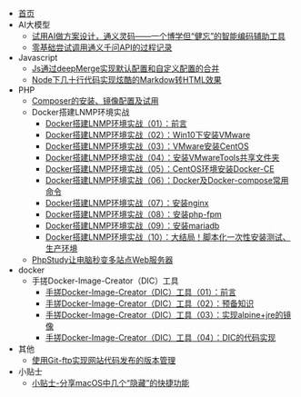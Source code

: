 * [首页](/)
* AI大模型
  - [试用AI做方案设计，通义灵码——一个博学但“健忘”的智能编码辅助工具](/docs/AI大模型/试用AI做方案设计，通义灵码——一个博学但“健忘”的智能编码辅助工具.md)
  - [零基础尝试调用通义千问API的过程记录](/docs/AI大模型/零基础尝试调用通义千问API的过程记录.md)
* Javascript
  - [Js通过deepMerge实现默认配置和自定义配置的合并](/docs/Javascript/Js通过deepMerge实现默认配置和自定义配置的合并.md)
  - [Node下几十行代码实现炫酷的Markdow转HTML效果](/docs/Javascript/Node下几十行代码实现炫酷的Markdow转HTML效果.md)
* PHP
  - [Composer的安装、镜像配置及试用](/docs/PHP/Composer的安装、镜像配置及试用.md)
  * Docker搭建LNMP环境实战
    - [Docker搭建LNMP环境实战（01）：前言](/docs/PHP/Docker搭建LNMP环境实战/Docker搭建LNMP环境实战（01）：前言.md)
    - [Docker搭建LNMP环境实战（02）：Win10下安装VMware](/docs/PHP/Docker搭建LNMP环境实战/Docker搭建LNMP环境实战（02）：Win10下安装VMware.md)
    - [Docker搭建LNMP环境实战（03）：VMware安装CentOS](/docs/PHP/Docker搭建LNMP环境实战/Docker搭建LNMP环境实战（03）：VMware安装CentOS.md)
    - [Docker搭建LNMP环境实战（04）：安装VMwareTools共享文件夹](/docs/PHP/Docker搭建LNMP环境实战/Docker搭建LNMP环境实战（04）：安装VMwareTools共享文件夹.md)
    - [Docker搭建LNMP环境实战（05）：CentOS环境安装Docker-CE](/docs/PHP/Docker搭建LNMP环境实战/Docker搭建LNMP环境实战（05）：CentOS环境安装Docker-CE.md)
    - [Docker搭建LNMP环境实战（06）：Docker及Docker-compose常用命令](/docs/PHP/Docker搭建LNMP环境实战/Docker搭建LNMP环境实战（06）：Docker及Docker-compose常用命令.md)
    - [Docker搭建LNMP环境实战（07）：安装nginx](/docs/PHP/Docker搭建LNMP环境实战/Docker搭建LNMP环境实战（07）：安装nginx.md)
    - [Docker搭建LNMP环境实战（08）：安装php-fpm](/docs/PHP/Docker搭建LNMP环境实战/Docker搭建LNMP环境实战（08）：安装php-fpm.md)
    - [Docker搭建LNMP环境实战（09）：安装mariadb](/docs/PHP/Docker搭建LNMP环境实战/Docker搭建LNMP环境实战（09）：安装mariadb.md)
    - [Docker搭建LNMP环境实战（10）：大结局！脚本化一次性安装测试、生产环境](/docs/PHP/Docker搭建LNMP环境实战/Docker搭建LNMP环境实战（10）：大结局！脚本化一次性安装测试、生产环境.md)
  - [PhpStudy让电脑秒变多站点Web服务器](/docs/PHP/PhpStudy让电脑秒变多站点Web服务器.md)
* docker
  * 手搓Docker-Image-Creator（DIC）工具
    - [手搓Docker-Image-Creator（DIC）工具（01）：前言](/docs/docker/手搓Docker-Image-Creator（DIC）工具/手搓Docker-Image-Creator（DIC）工具（01）：前言.md)
    - [手搓Docker-Image-Creator（DIC）工具（02）：预备知识](/docs/docker/手搓Docker-Image-Creator（DIC）工具/手搓Docker-Image-Creator（DIC）工具（02）：预备知识.md)
    - [手搓Docker-Image-Creator（DIC）工具（03）：实现alpine+jre的镜像](/docs/docker/手搓Docker-Image-Creator（DIC）工具/手搓Docker-Image-Creator（DIC）工具（03）：实现alpine+jre的镜像.md)
    - [手搓Docker-Image-Creator（DIC）工具（04）：DIC的代码实现](/docs/docker/手搓Docker-Image-Creator（DIC）工具/手搓Docker-Image-Creator（DIC）工具（04）：DIC的代码实现.md)
* 其他
  - [使用Git-ftp实现网站代码发布的版本管理](/docs/其他/使用Git-ftp实现网站代码发布的版本管理.md)
* 小贴士
  - [小贴士-分享macOS中几个“隐藏”的快捷功能](/docs/小贴士/小贴士-分享macOS中几个“隐藏”的快捷功能.md)
